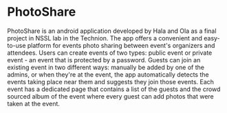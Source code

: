 # PhotoShare

PhotoShare is an android application developed by Hala and Ola as a final project in NSSL lab in the Technion.
The app offers a convenient and easy-to-use platform for events photo sharing between event's organizers and attendees.
Users can create events of two types: public event or private event - an event that is protected by a password. Guests can join an existing event in two different ways: manually be added by one of the admins, or when they're at the event, the app automatically detects the events taking place near them and suggests they join those events. Each event has a dedicated page that contains a list of the guests and the crowd sourced album of the event where every guest can add photos that were taken at the event. 

